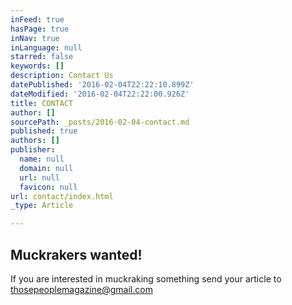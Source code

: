 ```yaml
---
inFeed: true
hasPage: true
inNav: true
inLanguage: null
starred: false
keywords: []
description: Contact Us
datePublished: '2016-02-04T22:22:10.899Z'
dateModified: '2016-02-04T22:22:00.926Z'
title: CONTACT
author: []
sourcePath: _posts/2016-02-04-contact.md
published: true
authors: []
publisher:
  name: null
  domain: null
  url: null
  favicon: null
url: contact/index.html
_type: Article

---
```

## Muckrakers wanted! 

If you are interested in muckraking something send your
article to thosepeoplemagazine@gmail.com